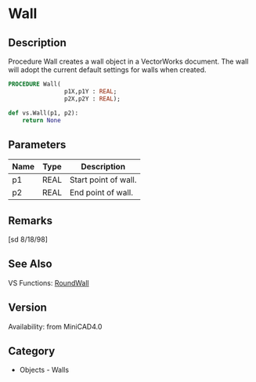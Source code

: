 # Wall

## Description
Procedure Wall creates a wall object in a VectorWorks document. The wall will adopt the current default settings for walls when created.

```pascal
PROCEDURE Wall(
				p1X,p1Y : REAL;
				p2X,p2Y : REAL);
```

```python
def vs.Wall(p1, p2):
    return None
```

## Parameters
|Name|Type|Description|
|---|---|---|
|p1|REAL|Start point of wall.|
|p2|REAL|End point of wall.|

## Remarks
[sd 8/18/98]

## See Also
VS Functions:
[RoundWall](RoundWall.md)

## Version
Availability: from MiniCAD4.0

## Category
* Objects - Walls

